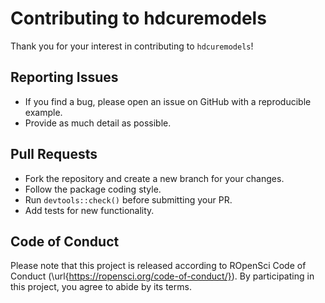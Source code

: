 # Contributing to hdcuremodels

Thank you for your interest in contributing to `hdcuremodels`!

## Reporting Issues
- If you find a bug, please open an issue on GitHub with a reproducible example.
- Provide as much detail as possible.

## Pull Requests
- Fork the repository and create a new branch for your changes.
- Follow the package coding style.
- Run `devtools::check()` before submitting your PR.
- Add tests for new functionality.

## Code of Conduct
Please note that this project is released according to ROpenSci Code of Conduct (\url{https://ropensci.org/code-of-conduct/}). By participating in this project, you agree to abide by its terms. 
